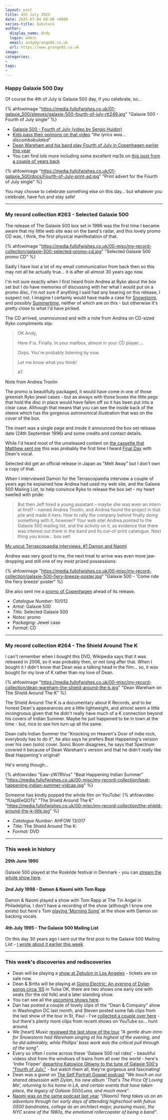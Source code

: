 ```yaml
---
layout: post
title: 4th July 2025
date: 2025-07-04 00:00 +0000
series-title: Substack
author:
  display_name: Andy
  login: admin
  email: andy@grange85.co.uk
  url: https://www.grange85.co.uk
image:
categories:
-
tags:
-
---
```

### Happy Galaxie 500 Day

Of course the 4th of July is Galaxie 500 day, if you celebrate, so...

{% ahfowimage "https://media.fullofwishes.co.uk/01-galaxie_500/sleeves/galaxie-500-fourth-of-july-rtt249.jpg" "Galaxie 500 - Fourth of July single" %}

 - [Galaxie 500 - Fourth of July (video by Sergio Huidor)](https://www.youtube.com/watch?v=ct3QKlEgwbk)
 - [Kids pass their opinions on that video](https://www.youtube.com/watch?v=IrNvxv-ppnQ) _"the lyrics was... discombobulated"_
 - [Dean Wareham and his band play Fourth of July in Copenhagen earlier this year](https://www.youtube.com/watch?v=d0p-yQgv9lI)
 - You can find lots more including some excellent mp3s on [this post from a couple of years back](https://www.fullofwishes.co.uk/2014/07/04/friday-recycling-fourth-july-galaxie-500-day/?utm_source=substack&utm_medium=social&utm_campaign=newsletter+20250704)

{% ahfowimage "https://media.fullofwishes.co.uk/01-galaxie_500/docs/Fourth-of-July-print-ad.jpg" "Print advert for the Fourth of July single" %}

You may choose to celebrate something else on this day... but whatever you celebrate, have fun and stay safe!

---
 
### My record collection #263 - Selected Galaxie 500

The release of The Galaxie 500 box set in 1996 was the first time I became aware that my little web site was on the band's radar, and this lovely promo CD was, I think, the first physical manifestation of that.

{% ahfowimage "https://media.fullofwishes.co.uk/00-misc/my-record-collection/galaxie-500-selected-promo-cd.jpg" "Selected Galaxie 500 promo CD" %}

Sadly I have lost a lot of my email communication from back then so this may not all be actually true... it is after all almost 30 years ago now.

I'm not sure exactly when I first heard from Andrea at Ryko about the box set but I do have memories of discussing with her what I would put on a promo disc, I'm not sure if anything I said had any bearing on this release, I suspect not. I imagine I certainly would have made a case for [Snowstorm](https://www.fullofwishes.co.uk/database/tracks/snowstorm/?utm_source=substack&utm_medium=social&utm_campaign=newsletter+20250704), and possibly [Summertime](https://www.fullofwishes.co.uk/database/tracks/summertime/?utm_source=substack&utm_medium=social&utm_campaign=newsletter+20250704), neither of which are on this - but otherwise it's pretty close to what I'd have picked.

The CD arrived, unannounced and with a note from Andrea on CD-sized Ryko compliments slip:

<blockquote>
<p>OK Andy,</p>
<p>Here if is. Finally. In your mailbox, almost in your CD player....</p>
<p>Oops. You're probably listening by now.</p>
<p>Let me know what you think!</p>
<p>AT</p>
</blockquote>
<p class="caption">Note from Andrea Troolin</p>

The promo is beautifully packaged, it would have come in one of those greenish Ryko jewel cases - but as always with those boxes the little pegs that hold the disc in place would have fallen off so it has been put into a clear case. Although that means that you can see the inside back of the sleeve which has the gorgeous astronomical illustration that was on the cover of the box.

The insert was a single page and inside it announced the box set release date (24th September 1996) and some credits and contact details.

While I'd heard most of the unreleased content on [the cassette that Matthew sent me](https://www.fullofwishes.co.uk/2023/08/17/my-record-collection-061-galaxie-500-unreleased-sessions-and-live-at-the-rat/?utm_source=substack&utm_medium=social&utm_campaign=newsletter+20250704) this was probably the first time I heard [Final Day](https://www.fullofwishes.co.uk/database/tracks/final-day/?utm_source=substack&utm_medium=social&utm_campaign=newsletter+20250704) with Dean's vocal.

Selected did get an official release in Japan as "Melt Away" but I don't own a copy of that.

When I interviewed Damon for the Terrascopaedia interview a couple of years ago he explained how Andrea had used my web site, and the Galaxie 500 Mailing List, to help convince Ryko to release the box set - my heart swelled with pride:

<blockquote>
But then Jeff hired a young assistant – maybe she was even an intern at first? – named Andrea Troolin, and Andrea found the project in that pile and made it hers. How to rally the company behind finally doing something with it, however? Your web site! Andrea pointed to the Galaxie 500 mailing list, and the activity on it, as evidence that there was interest out there in the band and its out-of-print catalogue. Next thing you know... box set! 
</blockquote>
<p class="caption"><a href="https://www.fullofwishes.co.uk/2024/05/01/my-uncut-terrascopaedia-interviews-1-damon-and-naomi/?utm_source=substack&utm_medium=social&utm_campaign=newsletter+20250704">My uncut Terrascopaedia interviews: #1 Damon and Naomi</a></p>

Andrea was very good to me, the next treat to arrive was even more jaw-dropping and still one of my most prized possessions:

{% ahfowimage "https://media.fullofwishes.co.uk/00-misc/my-record-collection/galaxie-500-fiery-breeze-poster.jpg" "Galaxie 500 - 'Come ride the fiery breeze' poster" %}

She also sent me a [promo of Copenhagen](https://www.fullofwishes.co.uk/2024/05/20/my-record-collection-137-galaxie-500-copenhagen-promo-cd/?utm_source=substack&utm_medium=social&utm_campaign=newsletter+20250704) ahead of its release.

 - *Catalogue Number:* 10/012
 - *Artist:* Galaxie 500
 - *Title:* Selected Galaxie 500
 - *Notes:* promo
 - *Packaging:* Jewel case
 - *Format:* CD

---

### My record collection #264 - The Shield Around The K


I can't remember when I bought this DVD, Wikipedia says that it was released in 2006, so it was probably then, or not long after that. When I bought it I didn't know that Dean was a talking head in the film... so, it was bought for my love of K rather than my love of Dean.

{% ahfowimage "https://media.fullofwishes.co.uk/00-misc/my-record-collection/dean-wareham-the-shield-around-the-k.jpg" "Dean Wareham on The Shield Around The K" %}

The Shield Around The K is a documentary about K Records, and to be honest Dean's appearances are a little lightweight, and almost seem a little incongruous given that he didn't really have much of a K connection beyond his covers of Indian Summer. Maybe he just happened to be in town at the time - but, nice to see him turn up all the same.

Dean calls Indian Summer the "Knocking on Heaven's Door of indie rock, everybody has to do it", he also says he prefers Beat Happening's version over his own (solo) cover. Sonic Boom disagrees, he says that Spectrum covered it because of Dean Wareham's version and that he didn't really like Beat Happening's original! 

He's wrong though... 

{% ahfowvideo "Eaw-zW7RVus" "Beat Happening Indian Summer" "https://media.fullofwishes.co.uk/00-misc/my-record-collection/beat-happening-indian-summer-vidcap.jpg" %}

Someone has kindly popped the whole film on YouTube:
{% ahfowvideo "fUajdEeQOTs" "The Shield Around The K" "https://media.fullofwishes.co.uk/00-misc/my-record-collection/the-shield-around-the-k-title.jpg" %}

 - *Catalogue Number:* AHFOW 13/017
 - *Title:* The Shield Around The K: 
 - *Format:* DVD

---

### This week in history

#### 29th June 1990
Galaxie 500 played at the Roskilde festival in Denmark - you can [stream the whole show here](https://www.fullofwishes.co.uk/2009/08/15/mp3-now-were-gonna-take-a-trip-out-to-the-universe/?utm_source=substack&utm_medium=social&utm_campaign=newsletter+20250704).

#### 2nd July 1998 - Damon & Naomi with Tom Rapp
Damon & Naomi played a show with Tom Rapp at The Tin Angel in Philadelphia, I don't have a recording of the show (although I know one exists) but here's Tom [playing 'Morning Song'](https://www.youtube.com/watch?v=nsP2Gjn-gxs) at the show with Damon on backing vocals.

#### 4th July 1995 - The Galaxie 500 Mailing List
On this day 30 years ago I sent out the first post to the Galaxie 500 Mailing List - [I wrote about it earlier this week](https://aheadfullofwishes.substack.com/p/the-galaxie-500-mailing-list-est).

---

### This week's discoveries and rediscoveries

 - Dean will be playing a [show at Zebulon in Los Angeles](https://www.fullofwishes.co.uk/database/dean-and-britta/shows/dean-wareham-2025-12-16-zebulon-los-angeles-ca-usa/?utm_source=substack&utm_medium=social&utm_campaign=newsletter+20250704) - tickets are on sale now.
 - Dean & Britta will be playing at [Going Electric: An evening of Dylan songs circa '65](https://bobdylancenter.com/event/going-electric/) in Tulsa OK, there are two shows one early one with seats (for the old folk) and a later standing show.
 - You can see all the [upcoming shows here](https://www.fullofwishes.co.uk/database/shows/upcoming.xml?utm_source=substack&utm_medium=social&utm_campaign=newsletter+20250704).
 - Dan has posted a couple of lovely clips of the "Dean & Company" show in Washington DC last month, and Steven posted some fab clips from the last show of the tour in St, Paul - I've [collected a couple over here](https://www.fullofwishes.co.uk/2025/07/01/videos-of-dean-and-company-in-washington/?utm_source=substack&utm_medium=social&utm_campaign=newsletter+20250704) - but there's plenty more clips from recent shows on YouTube so... hunt around.
 - We [heart] Music [reviewed the last show of the tour](https://weheartmusic.typepad.com/blog/2025/06/dean-wareham-at-turf-club-st-paul-june-19-2025.html) _"A gentle drum intro for Snowstorm had Wareham singing at his highest of the evening, and he did admirably, while Phillips’ bass work was the critical pull through of the song"_.
 - Every so often I come across these 'Galaxie 500 rail rides' - beautiful videos shot from the windows of trains from all over the world - here's 'Indie Tripper' [departing Katowice Główny to the tune of Galaxie 500's "Fourth of July."](https://www.youtube.com/watch?v=7GEhpMcdg2s&list=PLerEgcadeay-brYIMRkRVPgeJR_g9Qr5H&index=9) - but watch them all, they're gorgeous and fascinating!
 - Dean was a guest on [The Self Portrait Gospel podcast](https://podcasts.apple.com/us/podcast/season-8-ep-1-dean-wareham-season-premiere/id1595462601?i=1000714865038) _"We touch on our shared obsession with Dylan, his new album 'That's The Price Of Loving Me', returning to his home in LA, and certain events that have taken place, the legacy of Galaxie 500/Luna, and much more"_.
 - [Naomi was on the same podcast last year](https://podcasts.apple.com/us/podcast/season-6-ep-19-naomi-yang-galaxie-500/id1595462601?i=1000656915083) _"[Naomi] Yang takes us on an adventure through her early days of attending highschool with futrue G500 bandmates, college as an architect major, pursuing music, the NYC scene of the 1980s, the emotional rollercoaster of being a band"_.
